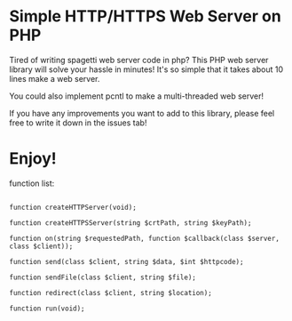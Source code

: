 # Simple HTTP/HTTPS Web Server on PHP

Tired of writing spagetti web server code in php? This PHP web server library will solve your hassle in minutes! It's so simple that it takes about 10 lines make a web server. 

You could also implement pcntl to make a multi-threaded web server! 

If you have any improvements you want to add to this library, please feel free to write it down in the issues tab!

# Enjoy!

function list:
  ```class WebServer(string $address, int $port);
  
  function createHTTPServer(void);
  
  function createHTTPSServer(string $crtPath, string $keyPath);
  
  function on(string $requestedPath, function $callback(class $server, class $client));
  
  function send(class $client, string $data, $int $httpcode);
  
  function sendFile(class $client, string $file);
  
  function redirect(class $client, string $location);
  
  function run(void);
  
  ```
  

